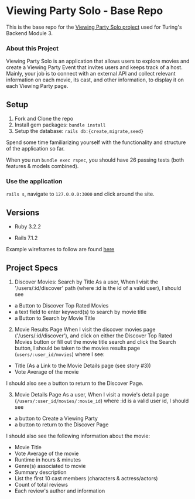 # Viewing Party Solo - Base Repo

This is the base repo for the [Viewing Party Solo project](https://backend.turing.edu/module3/projects/viewing_party_solo) used for Turing's Backend Module 3.

### About this Project

Viewing Party Solo is an application that allows users to explore movies and create a Viewing Party Event that invites users and keeps track of a host. Mainly, your job is to connect with an external API and collect relevant information on each movie, its cast, and other information, to display it on each Viewing Party page. 

## Setup

1. Fork and Clone the repo
2. Install gem packages: `bundle install`
3. Setup the database: `rails db:{create,migrate,seed}`

Spend some time familiarizing yourself with the functionality and structure of the application so far. 

When you run `bundle exec rspec`, you should have 26 passing tests (both features & models combined). 

### Use the application
`rails s`, navigate to `127.0.0.0:3000` and click around the site. 


## Versions

- Ruby 3.2.2

- Rails 7.1.2

Example wireframes to follow are found [here](https://backend.turing.edu/module3/projects/viewing_party_solo/wireframes)

## Project Specs
1. Discover Movies: Search by Title
As a user,
When I visit the '/users/:id/discover' path (where :id is the id of a valid user),
I should see
- a Button to Discover Top Rated Movies
- a text field to enter keyword(s) to search by movie title
- a Button to Search by Movie Title

2. Movie Results Page
When I visit the discover movies page ('/users/:id/discover'),
and click on either the Discover Top Rated Movies button or fill out the movie title search and click the Search button,
I should be taken to the movies results page (`users/:user_id/movies`) where I see: 

- Title (As a Link to the Movie Details page (see story #3))
- Vote Average of the movie

I should also see a button to return to the Discover Page.

3. Movie Details Page
As a user, 
When I visit a movie's detail page (`/users/:user_id/movies/:movie_id`) where :id is a valid user id,
I should see
- a button to Create a Viewing Party
- a button to return to the Discover Page

I should also see the following information about the movie:

- Movie Title
- Vote Average of the movie
- Runtime in hours & minutes
- Genre(s) associated to movie
- Summary description
- List the first 10 cast members (characters & actress/actors)
- Count of total reviews
- Each review's author and information
